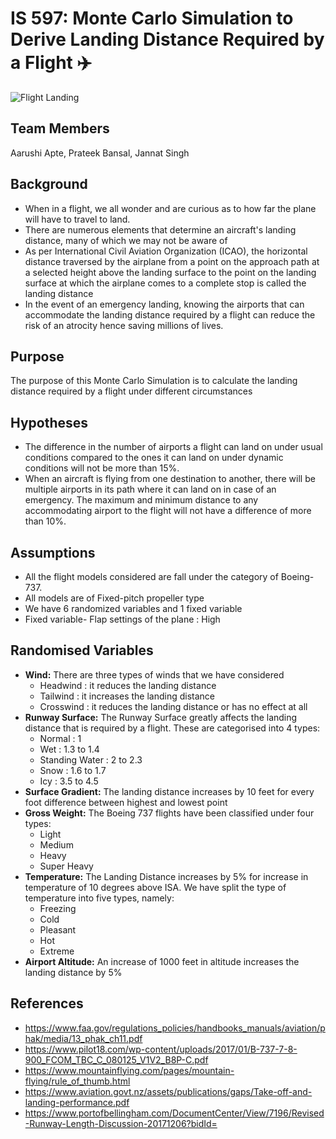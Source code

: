 # IS 597: Monte Carlo Simulation to Derive Landing Distance Required by a Flight ✈️

![Flight Landing](https://images.unsplash.com/photo-1498224895917-9b401aac227b?ixlib=rb-4.0.3&ixid=MnwxMjA3fDB8MHxwaG90by1wYWdlfHx8fGVufDB8fHx8&auto=format&fit=crop&w=1770&q=80)

## Team Members
Aarushi Apte, Prateek Bansal, Jannat Singh

## Background

- When in a flight, we all wonder and are curious as to how far the plane will have to travel to land.
- There are numerous elements that determine an aircraft's landing distance, many of which we may not be aware of
- As per International Civil Aviation Organization (ICAO), the horizontal distance traversed by the airplane from a point on the approach path at a selected height above the landing surface to the point on the landing surface at which the airplane comes to a complete stop is called the landing distance
- In the event of an emergency landing, knowing the airports that can accommodate the landing distance required by a flight can reduce the risk of an atrocity hence saving millions of lives.

## Purpose

The purpose of this Monte Carlo Simulation is to calculate the landing distance required by a flight under different circumstances

## Hypotheses

- The difference in the number of airports a flight can land on under usual conditions compared to the ones it can land on under dynamic conditions will not be more than 15%.
- When an aircraft is flying from one destination to another, there will be multiple airports in its path where it can land on in case of an emergency. The maximum and minimum distance to any accommodating airport to the flight will not have a difference of more than 10%.

## Assumptions

- All the flight models considered are fall under the category of Boeing-737.
- All models are of Fixed-pitch propeller type
- We have 6 randomized variables and 1 fixed variable
- Fixed variable- Flap settings of the plane : High

## Randomised Variables

- **Wind:**
There are three types of winds that we have considered
    - Headwind : it reduces the landing distance
    - Tailwind : it increases the landing distance
    - Crosswind : it reduces the landing distance or has no effect at all
- **Runway Surface:**
The Runway Surface greatly affects the landing distance that is required by a flight. These are categorised into 4 types:
    - Normal : 1 
    - Wet : 1.3 to 1.4
    - Standing Water : 2 to 2.3
    - Snow : 1.6 to 1.7
    - Icy : 3.5 to 4.5
- **Surface Gradient:** The landing distance increases by 10 feet for every foot difference between highest and lowest point
- **Gross Weight:** The Boeing 737 flights have been classified under four types:
    - Light
    - Medium
    - Heavy
    - Super Heavy
- **Temperature:** The Landing Distance increases by 5% for increase in temperature of 10 degrees above ISA. We have split the type of temperature into five types, namely:
    - Freezing
    - Cold
    - Pleasant
    - Hot
    - Extreme
- **Airport Altitude:** An increase of 1000 feet in altitude increases the landing distance by 5%

## References

- https://www.faa.gov/regulations_policies/handbooks_manuals/aviation/phak/media/13_phak_ch11.pdf
- https://www.pilot18.com/wp-content/uploads/2017/01/B-737-7-8-900_FCOM_TBC_C_080125_V1V2_B8P-C.pdf
- https://www.mountainflying.com/pages/mountain-flying/rule_of_thumb.html
- https://www.aviation.govt.nz/assets/publications/gaps/Take-off-and-landing-performance.pdf
- https://www.portofbellingham.com/DocumentCenter/View/7196/Revised-Runway-Length-Discussion-20171206?bidId=









